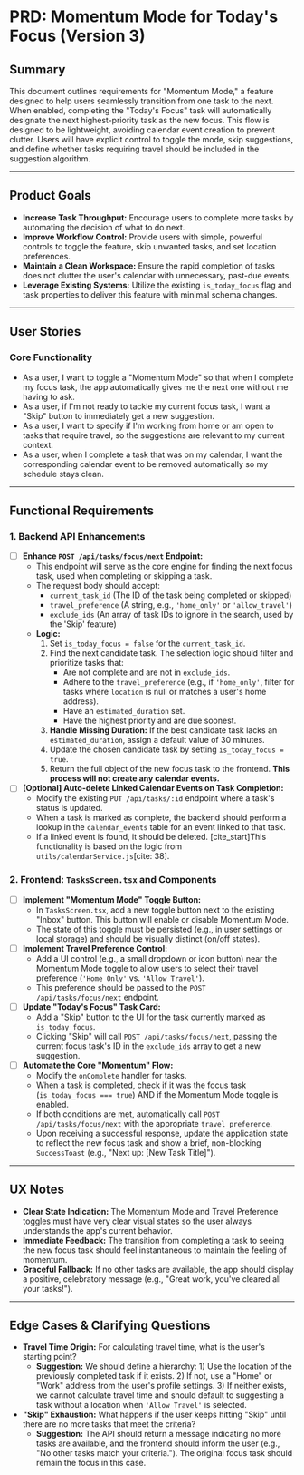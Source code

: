 # PRD: Momentum Mode for Today's Focus (Version 3)

## Summary
This document outlines requirements for "Momentum Mode," a feature designed to help users seamlessly transition from one task to the next. When enabled, completing the "Today's Focus" task will automatically designate the next highest-priority task as the new focus. This flow is designed to be lightweight, avoiding calendar event creation to prevent clutter. Users will have explicit control to toggle the mode, skip suggestions, and define whether tasks requiring travel should be included in the suggestion algorithm.

---

## Product Goals
-   **Increase Task Throughput:** Encourage users to complete more tasks by automating the decision of what to do next.
-   **Improve Workflow Control:** Provide users with simple, powerful controls to toggle the feature, skip unwanted tasks, and set location preferences.
-   **Maintain a Clean Workspace:** Ensure the rapid completion of tasks does not clutter the user's calendar with unnecessary, past-due events.
-   **Leverage Existing Systems:** Utilize the existing `is_today_focus` flag and task properties to deliver this feature with minimal schema changes.

---

## User Stories

### Core Functionality
-   As a user, I want to toggle a "Momentum Mode" so that when I complete my focus task, the app automatically gives me the next one without me having to ask.
-   As a user, if I'm not ready to tackle my current focus task, I want a "Skip" button to immediately get a new suggestion.
-   As a user, I want to specify if I'm working from home or am open to tasks that require travel, so the suggestions are relevant to my current context.
-   As a user, when I complete a task that was on my calendar, I want the corresponding calendar event to be removed automatically so my schedule stays clean.

---

## Functional Requirements

### 1. Backend API Enhancements

-   [ ] **Enhance `POST /api/tasks/focus/next` Endpoint:**
    -   This endpoint will serve as the core engine for finding the next focus task, used when completing or skipping a task.
    -   The request body should accept:
        -   `current_task_id` (The ID of the task being completed or skipped)
        -   `travel_preference` (A string, e.g., `'home_only'` or `'allow_travel'`)
        -   `exclude_ids` (An array of task IDs to ignore in the search, used by the 'Skip' feature)
    -   **Logic:**
        1.  Set `is_today_focus = false` for the `current_task_id`.
        2.  Find the next candidate task. The selection logic should filter and prioritize tasks that:
            -   Are not complete and are not in `exclude_ids`.
            -   Adhere to the `travel_preference` (e.g., if `'home_only'`, filter for tasks where `location` is null or matches a user's home address).
            -   Have an `estimated_duration` set.
            -   Have the highest priority and are due soonest.
        3.  **Handle Missing Duration:** If the best candidate task lacks an `estimated_duration`, assign a default value of 30 minutes.
        4.  Update the chosen candidate task by setting `is_today_focus = true`.
        5.  Return the full object of the new focus task to the frontend. **This process will not create any calendar events.**
-   [ ] **[Optional] Auto-delete Linked Calendar Events on Task Completion:**
    -   Modify the existing `PUT /api/tasks/:id` endpoint where a task's status is updated.
    -   When a task is marked as complete, the backend should perform a lookup in the `calendar_events` table for an event linked to that task.
    -   If a linked event is found, it should be deleted. [cite_start]This functionality is based on the logic from `utils/calendarService.js`[cite: 38].

### 2. Frontend: `TasksScreen.tsx` and Components

-   [ ] **Implement "Momentum Mode" Toggle Button:**
    -   In `TasksScreen.tsx`, add a new toggle button next to the existing "Inbox" button. This button will enable or disable Momentum Mode.
    -   The state of this toggle must be persisted (e.g., in user settings or local storage) and should be visually distinct (on/off states).
-   [ ] **Implement Travel Preference Control:**
    -   Add a UI control (e.g., a small dropdown or icon button) near the Momentum Mode toggle to allow users to select their travel preference (`'Home Only'` vs. `'Allow Travel'`).
    -   This preference should be passed to the `POST /api/tasks/focus/next` endpoint.
-   [ ] **Update "Today's Focus" Task Card:**
    -   Add a "Skip" button to the UI for the task currently marked as `is_today_focus`.
    -   Clicking "Skip" will call `POST /api/tasks/focus/next`, passing the current focus task's ID in the `exclude_ids` array to get a new suggestion.
-   [ ] **Automate the Core "Momentum" Flow:**
    -   Modify the `onComplete` handler for tasks.
    -   When a task is completed, check if it was the focus task (`is_today_focus === true`) AND if the Momentum Mode toggle is enabled.
    -   If both conditions are met, automatically call `POST /api/tasks/focus/next` with the appropriate `travel_preference`.
    -   Upon receiving a successful response, update the application state to reflect the new focus task and show a brief, non-blocking `SuccessToast` (e.g., "Next up: [New Task Title]").

---

## UX Notes
-   **Clear State Indication:** The Momentum Mode and Travel Preference toggles must have very clear visual states so the user always understands the app's current behavior.
-   **Immediate Feedback:** The transition from completing a task to seeing the new focus task should feel instantaneous to maintain the feeling of momentum.
-   **Graceful Fallback:** If no other tasks are available, the app should display a positive, celebratory message (e.g., "Great work, you've cleared all your tasks!").

---

## Edge Cases & Clarifying Questions
-   **Travel Time Origin:** For calculating travel time, what is the user's starting point?
    -   **Suggestion:** We should define a hierarchy: 1) Use the location of the previously completed task if it exists. 2) If not, use a "Home" or "Work" address from the user's profile settings. 3) If neither exists, we cannot calculate travel time and should default to suggesting a task without a location when `'Allow Travel'` is selected.
-   **"Skip" Exhaustion:** What happens if the user keeps hitting "Skip" until there are no more tasks that meet the criteria?
    -   **Suggestion:** The API should return a message indicating no more tasks are available, and the frontend should inform the user (e.g., "No other tasks match your criteria."). The original focus task should remain the focus in this case.